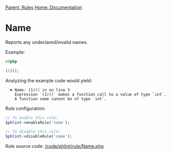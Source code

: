 
[Parent: Rules](/documentation/rules.md) [Home: Documentation](/documentation/index.md)

Name
====

Reports any undeclared/invalid names.

Example:

```php
<?php

(1)();
```

Analyzing the example code would yield:

```
  ✖ Name: (1)() in on line 3
    Expression `(1)()` makes a function call to a value of type `int`.
    A function name cannot be of type `int`.
```

Rule configuration:

```php
// To enable this rule:
$phlint->enableRule('name');

// To disable this rule:
$phlint->disableRule('name');

```

Rule source code: [/code/phlint/rule/Name.php](/code/phlint/rule/Name.php)
